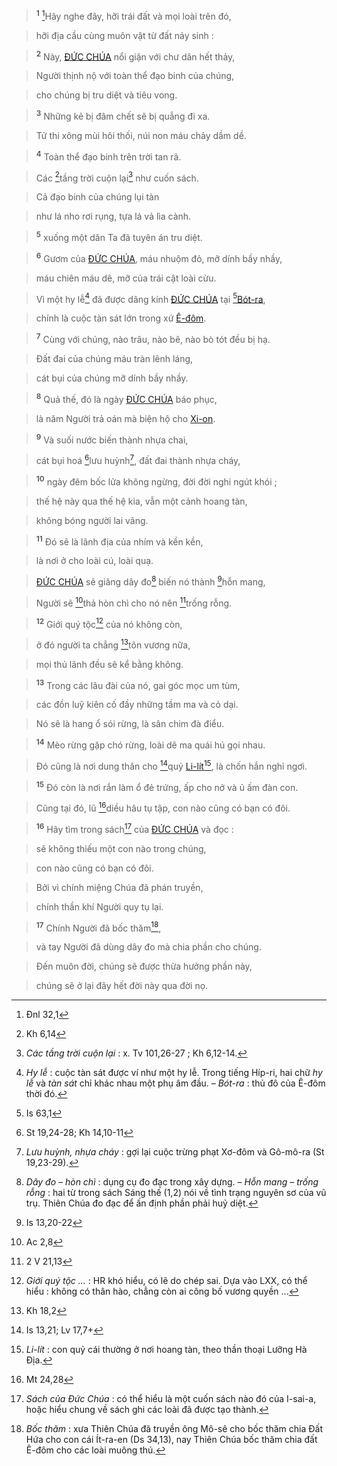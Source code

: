 > <sup><b>1</b></sup> [^2@-88582fea-2101-41c1-9239-57b05f02efc6]Hãy nghe đây, hỡi trái đất và mọi loài trên đó,
>


> hỡi địa cầu cùng muôn vật từ đất nảy sinh :
>


> <sup><b>2</b></sup> Này, [ĐỨC CHÚA]() nổi giận với chư dân hết thảy,
>


> Người thịnh nộ với toàn thể đạo binh của chúng,
>


> cho chúng bị tru diệt và tiêu vong.
>


> <sup><b>3</b></sup> Những kẻ bị đâm chết sẽ bị quẳng đi xa.
>


> Tử thi xông mùi hôi thối, núi non máu chảy dầm dề.
>


> <sup><b>4</b></sup> Toàn thể đạo binh trên trời tan rã.
>


> Các [^3@-88582fea-2101-41c1-9239-57b05f02efc6]tầng trời cuộn lại[^4-88582fea-2101-41c1-9239-57b05f02efc6] như cuốn sách.
>


> Cả đạo binh của chúng lụi tàn
>


> như lá nho rơi rụng, tựa lá vả lìa cành.
>


> <sup><b>5</b></sup> xuống một dân Ta đã tuyên án tru diệt.
>


> <sup><b>6</b></sup> Gươm của [ĐỨC CHÚA](), máu nhuộm đỏ, mỡ dính bầy nhầy,
>


> máu chiên máu dê, mỡ của trái cật loài cừu.
>


> Vì một hy lễ[^7-88582fea-2101-41c1-9239-57b05f02efc6] đã được dâng kính [ĐỨC CHÚA]() tại [^4@-88582fea-2101-41c1-9239-57b05f02efc6][Bót-ra](),
>


> chính là cuộc tàn sát lớn trong xứ [Ê-đôm]().
>


> <sup><b>7</b></sup> Cùng với chúng, nào trâu, nào bê, nào bò tót đều bị hạ.
>


> Đất đai của chúng máu tràn lênh láng,
>


> cát bụi của chúng mỡ dính bầy nhầy.
>


> <sup><b>8</b></sup> Quả thế, đó là ngày [ĐỨC CHÚA]() báo phục,
>


> là năm Người trả oán mà biện hộ cho [Xi-on]().
>


> <sup><b>9</b></sup> Và suối nước biến thành nhựa chai,
>


> cát bụi hoá [^5@-88582fea-2101-41c1-9239-57b05f02efc6]lưu huỳnh[^8-88582fea-2101-41c1-9239-57b05f02efc6], đất đai thành nhựa cháy,
>


> <sup><b>10</b></sup> ngày đêm bốc lửa không ngừng, đời đời nghi ngút khói ;
>


> thế hệ này qua thế hệ kia, vẫn một cảnh hoang tàn,
>


> không bóng người lai vãng.
>


> <sup><b>11</b></sup> Đó sẽ là lãnh địa của nhím và kền kền,
>


> là nơi ở cho loài cú, loài quạ.
>


> [ĐỨC CHÚA]() sẽ giăng dây đo[^9-88582fea-2101-41c1-9239-57b05f02efc6] biến nó thành [^6@-88582fea-2101-41c1-9239-57b05f02efc6]hỗn mang,
>


> Người sẽ [^7@-88582fea-2101-41c1-9239-57b05f02efc6]thả hòn chì cho nó nên [^8@-88582fea-2101-41c1-9239-57b05f02efc6]trống rỗng.
>


> <sup><b>12</b></sup> Giới quý tộc[^10-88582fea-2101-41c1-9239-57b05f02efc6] của nó không còn,
>


> ở đó người ta chẳng [^9@-88582fea-2101-41c1-9239-57b05f02efc6]tôn vương nữa,
>


> mọi thủ lãnh đều sẽ kể bằng không.
>


> <sup><b>13</b></sup> Trong các lâu đài của nó, gai góc mọc um tùm,
>


> các đồn luỹ kiên cố đầy những tầm ma và cỏ dại.
>


> Nó sẽ là hang ổ sói rừng, là sân chim đà điểu.
>


> <sup><b>14</b></sup> Mèo rừng gặp chó rừng, loài dê ma quái hú gọi nhau.
>


> Đó cũng là nơi dung thân cho [^10@-88582fea-2101-41c1-9239-57b05f02efc6]quỷ [Li-lít]()[^11-88582fea-2101-41c1-9239-57b05f02efc6], là chốn hắn nghỉ ngơi.
>


> <sup><b>15</b></sup> Đó còn là nơi rắn làm ổ đẻ trứng, ấp cho nở và ủ ấm đàn con.
>


> Cũng tại đó, lũ [^11@-88582fea-2101-41c1-9239-57b05f02efc6]diều hâu tụ tập, con nào cũng có bạn có đôi.
>


> <sup><b>16</b></sup> Hãy tìm trong sách[^12-88582fea-2101-41c1-9239-57b05f02efc6] của [ĐỨC CHÚA]() và đọc :
>


> sẽ không thiếu một con nào trong chúng,
>


> con nào cũng có bạn có đôi.
>


> Bởi vì chính miệng Chúa đã phán truyền,
>


> chính thần khí Người quy tụ lại.
>


> <sup><b>17</b></sup> Chính Người đã bốc thăm[^13-88582fea-2101-41c1-9239-57b05f02efc6],
>


> và tay Người đã dùng dây đo mà chia phần cho chúng.
>


> Đến muôn đời, chúng sẽ được thừa hưởng phần này,
>


> chúng sẽ ở lại đây hết đời này qua đời nọ.
>

[^4-88582fea-2101-41c1-9239-57b05f02efc6]: *Các tầng trời cuộn lại* : x. Tv 101,26-27 ; Kh 6,12-14.
[^7-88582fea-2101-41c1-9239-57b05f02efc6]: *Hy lễ* : cuộc tàn sát được ví như một hy lễ. Trong tiếng Híp-ri, hai chữ *hy lễ* và *tàn sát* chỉ khác nhau một phụ âm đầu. – *Bót-ra* : thủ đô của Ê-đôm thời đó.
[^8-88582fea-2101-41c1-9239-57b05f02efc6]: *Lưu huỳnh, nhựa cháy* : gợi lại cuộc trừng phạt Xơ-đôm và Gô-mô-ra (St 19,23-29).
[^9-88582fea-2101-41c1-9239-57b05f02efc6]: *Dây đo – hòn chì* : dụng cụ đo đạc trong xây dựng. – *Hỗn mang – trống rỗng* : hai từ trong sách Sáng thế (1,2) nói về tình trạng nguyên sơ của vũ trụ. Thiên Chúa đo đạc để ấn định phần phải huỷ diệt.
[^10-88582fea-2101-41c1-9239-57b05f02efc6]: *Giới quý tộc ...* : HR khó hiểu, có lẽ do chép sai. Dựa vào LXX, có thể hiểu : không có thân hào, chẳng còn ai công bố vương quyền ...
[^11-88582fea-2101-41c1-9239-57b05f02efc6]: *Li-lít* : con quỷ cái thường ở nơi hoang tàn, theo thần thoại Lưỡng Hà Địa.
[^12-88582fea-2101-41c1-9239-57b05f02efc6]: *Sách của Đức Chúa* : có thể hiểu là một cuốn sách nào đó của I-sai-a, hoặc hiểu chung về sách ghi các loài đã được tạo thành.
[^13-88582fea-2101-41c1-9239-57b05f02efc6]: *Bốc thăm* : xưa Thiên Chúa đã truyền ông Mô-sê cho bốc thăm chia Đất Hứa cho con cái Ít-ra-en (Ds 34,13), nay Thiên Chúa bốc thăm chia đất Ê-đôm cho các loài muông thú.
[^2@-88582fea-2101-41c1-9239-57b05f02efc6]: Đnl 32,1
[^3@-88582fea-2101-41c1-9239-57b05f02efc6]: Kh 6,14
[^4@-88582fea-2101-41c1-9239-57b05f02efc6]: Is 63,1
[^5@-88582fea-2101-41c1-9239-57b05f02efc6]: St 19,24-28; Kh 14,10-11
[^6@-88582fea-2101-41c1-9239-57b05f02efc6]: Is 13,20-22
[^7@-88582fea-2101-41c1-9239-57b05f02efc6]: Ac 2,8
[^8@-88582fea-2101-41c1-9239-57b05f02efc6]: 2 V 21,13
[^9@-88582fea-2101-41c1-9239-57b05f02efc6]: Kh 18,2
[^10@-88582fea-2101-41c1-9239-57b05f02efc6]: Is 13,21; Lv 17,7+
[^11@-88582fea-2101-41c1-9239-57b05f02efc6]: Mt 24,28